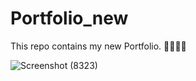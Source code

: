 # Portfolio_new
This repo contains my new Portfolio. 👩‍💻👩‍💻


![Screenshot (8323)](https://github.com/user-attachments/assets/c5648e58-ebba-46a1-8514-d701ba4948cd)


